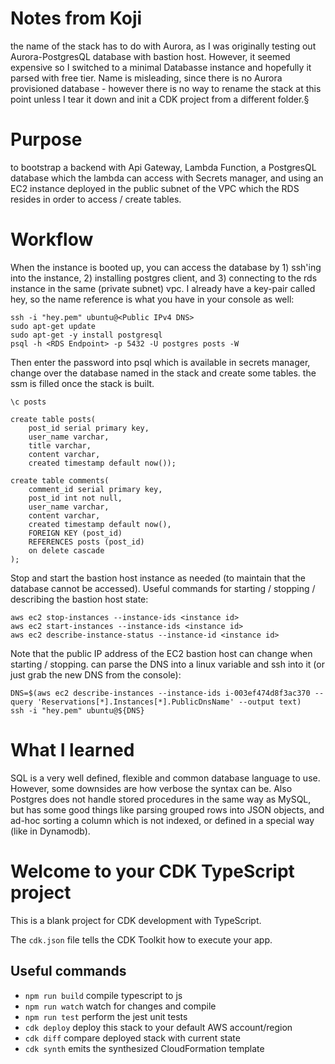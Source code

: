 # Notes from Koji

the name of the stack has to do with Aurora, as I was originally testing out Aurora-PostgresQL database with bastion host. However, it seemed expensive so I switched to a minimal Databasse instance and hopefully it parsed with free tier. Name is misleading, since there is no Aurora provisioned database - however there is no way to rename the stack at this point unless I tear it down and init a CDK project from a different folder.§

# Purpose

to bootstrap a backend with Api Gateway, Lambda Function, a PostgresQL database which the lambda can access with Secrets manager, and using an EC2 instance deployed in the public subnet of the VPC which the RDS resides in order to access / create tables.

# Workflow

When the instance is booted up, you can access the database by 1) ssh'ing into the instance, 2) installing postgres client, and 3) connecting to the rds instance in the same (private subnet) vpc. I already have a key-pair called hey, so the name reference is what you have in your console as well:

```
ssh -i "hey.pem" ubuntu@<Public IPv4 DNS>
sudo apt-get update
sudo apt-get -y install postgresql
psql -h <RDS Endpoint> -p 5432 -U postgres posts -W
```

Then enter the password into psql which is available in secrets manager, change over the database named in the stack and create some tables. the ssm is filled once the stack is built. 

```
\c posts

create table posts(
    post_id serial primary key,
    user_name varchar,
    title varchar,
    content varchar,
    created timestamp default now());

create table comments(
    comment_id serial primary key,
    post_id int not null,
    user_name varchar,
    content varchar,
    created timestamp default now(),
    FOREIGN KEY (post_id)
    REFERENCES posts (post_id) 
    on delete cascade
);
```

Stop and start the bastion host instance as needed (to maintain that the database cannot be accessed). Useful commands for starting / stopping / describing the bastion host state:

```
aws ec2 stop-instances --instance-ids <instance id>
aws ec2 start-instances --instance-ids <instance id>
aws ec2 describe-instance-status --instance-id <instance id>
```
Note that the public IP address of the EC2 bastion host can change when starting / stopping. can parse the DNS into a linux variable and ssh into it (or just grab the new DNS from the console):

```
DNS=$(aws ec2 describe-instances --instance-ids i-003ef474d8f3ac370 --query 'Reservations[*].Instances[*].PublicDnsName' --output text)
ssh -i "hey.pem" ubuntu@${DNS}
```

# What I learned

SQL is a very well defined, flexible and common database language to use. However, some downsides are how verbose the syntax can be. Also Postgres does not handle stored procedures in the same way as MySQL, but has some good things like parsing grouped rows into JSON objects, and ad-hoc sorting a column which is not indexed, or defined in a special way (like in Dynamodb).

# Welcome to your CDK TypeScript project

This is a blank project for CDK development with TypeScript.

The `cdk.json` file tells the CDK Toolkit how to execute your app.

## Useful commands

* `npm run build`   compile typescript to js
* `npm run watch`   watch for changes and compile
* `npm run test`    perform the jest unit tests
* `cdk deploy`      deploy this stack to your default AWS account/region
* `cdk diff`        compare deployed stack with current state
* `cdk synth`       emits the synthesized CloudFormation template

